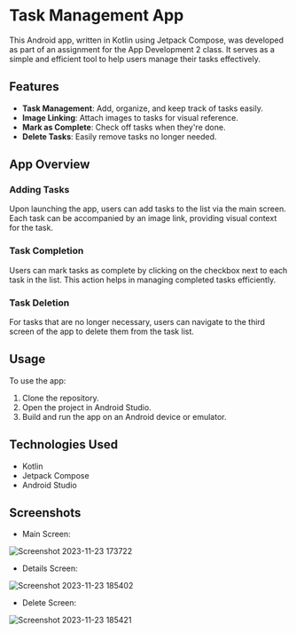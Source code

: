 # Task Management App

This Android app, written in Kotlin using Jetpack Compose, was developed as part of an assignment for the App Development 2 class. It serves as a simple and efficient tool to help users manage their tasks effectively.

## Features

- **Task Management**: Add, organize, and keep track of tasks easily.
- **Image Linking**: Attach images to tasks for visual reference.
- **Mark as Complete**: Check off tasks when they're done.
- **Delete Tasks**: Easily remove tasks no longer needed.

## App Overview

### Adding Tasks
Upon launching the app, users can add tasks to the list via the main screen. Each task can be accompanied by an image link, providing visual context for the task.

### Task Completion
Users can mark tasks as complete by clicking on the checkbox next to each task in the list. This action helps in managing completed tasks efficiently.

### Task Deletion
For tasks that are no longer necessary, users can navigate to the third screen of the app to delete them from the task list.

## Usage

To use the app:
1. Clone the repository.
2. Open the project in Android Studio.
3. Build and run the app on an Android device or emulator.

## Technologies Used

- Kotlin
- Jetpack Compose
- Android Studio

## Screenshots

- Main Screen:

![Screenshot 2023-11-23 173722](https://github.com/PhilipSidhom/TaskManagementApp/assets/78218034/1bf4f84a-553e-4b2a-a3b5-a61581433284)


- Details Screen:

![Screenshot 2023-11-23 185402](https://github.com/PhilipSidhom/TaskManagementApp/assets/78218034/d3dd704e-8fc8-4fba-bf98-fec0d8a1eebe)


- Delete Screen:

![Screenshot 2023-11-23 185421](https://github.com/PhilipSidhom/TaskManagementApp/assets/78218034/eff4c587-0260-43a4-8bce-91eefe65475f)



